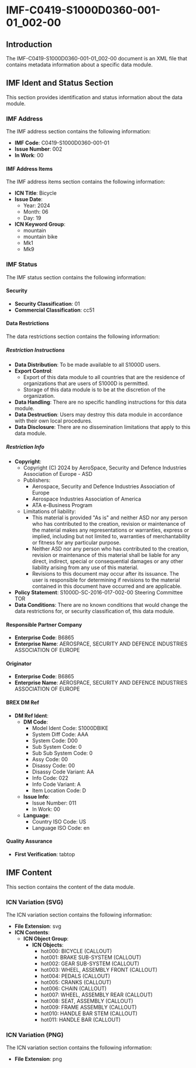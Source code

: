 # IMF-C0419-S1000D0360-001-01_002-00
## Introduction
The IMF-C0419-S1000D0360-001-01_002-00 document is an XML file that contains metadata information about a specific data module.

## IMF Ident and Status Section
This section provides identification and status information about the data module.
### IMF Address
The IMF address section contains the following information:
* **IMF Code**: C0419-S1000D0360-001-01
* **Issue Number**: 002
* **In Work**: 00
#### IMF Address Items
The IMF address items section contains the following information:
* **ICN Title**: Bicycle
* **Issue Date**:
	+ Year: 2024
	+ Month: 06
	+ Day: 19
* **ICN Keyword Group**:
	+ mountain
	+ mountain bike
	+ Mk1
	+ Mk9

### IMF Status
The IMF status section contains the following information:
#### Security
* **Security Classification**: 01
* **Commercial Classification**: cc51
#### Data Restrictions
The data restrictions section contains the following information:
##### Restriction Instructions
* **Data Distribution**: To be made available to all S1000D users.
* **Export Control**:
	+ Export of this data module to all countries that are the residence of organizations that are users of S1000D is permitted.
	+ Storage of this data module is to be at the discretion of the organization.
* **Data Handling**: There are no specific handling instructions for this data module.
* **Data Destruction**: Users may destroy this data module in accordance with their own local procedures.
* **Data Disclosure**: There are no dissemination limitations that apply to this data module.
##### Restriction Info
* **Copyright**:
	+ Copyright (C) 2024 by AeroSpace, Security and Defence Industries Association of Europe - ASD
	+ Publishers:
		- Aerospace, Security and Defence Industries Association of Europe
		- Aerospace Industries Association of America
		- ATA e-Business Program
	+ Limitations of liability:
		- This material is provided "As is" and neither ASD nor any person who has contributed to the creation, revision or maintenance of the material makes any representations or warranties, express or implied, including but not limited to, warranties of merchantability or fitness for any particular purpose.
		- Neither ASD nor any person who has contributed to the creation, revision or maintenance of this material shall be liable for any direct, indirect, special or consequential damages or any other liability arising from any use of this material.
		- Revisions to this document may occur after its issuance. The user is responsible for determining if revisions to the material contained in this document have occurred and are applicable.
* **Policy Statement**: S1000D-SC-2016-017-002-00 Steering Committee TOR
* **Data Conditions**: There are no known conditions that would change the data restrictions for, or security classification of, this data module.

#### Responsible Partner Company
* **Enterprise Code**: B6865
* **Enterprise Name**: AEROSPACE, SECURITY AND DEFENCE INDUSTRIES ASSOCIATION OF EUROPE

#### Originator
* **Enterprise Code**: B6865
* **Enterprise Name**: AEROSPACE, SECURITY AND DEFENCE INDUSTRIES ASSOCIATION OF EUROPE

#### BREX DM Ref
* **DM Ref Ident**:
	+ **DM Code**:
		- Model Ident Code: S1000DBIKE
		- System Diff Code: AAA
		- System Code: D00
		- Sub System Code: 0
		- Sub Sub System Code: 0
		- Assy Code: 00
		- Disassy Code: 00
		- Disassy Code Variant: AA
		- Info Code: 022
		- Info Code Variant: A
		- Item Location Code: D
	+ **Issue Info**:
		- Issue Number: 011
		- In Work: 00
	+ **Language**:
		- Country ISO Code: US
		- Language ISO Code: en

#### Quality Assurance
* **First Verification**: tabtop

## IMF Content
This section contains the content of the data module.
### ICN Variation (SVG)
The ICN variation section contains the following information:
* **File Extension**: svg
* **ICN Contents**:
	+ **ICN Object Group**:
		- **ICN Objects**:
			- hot000: BICYCLE (CALLOUT)
			- hot001: BRAKE SUB-SYSTEM (CALLOUT)
			- hot002: GEAR SUB-SYSTEM (CALLOUT)
			- hot003: WHEEL, ASSEMBLY FRONT (CALLOUT)
			- hot004: PEDALS (CALLOUT)
			- hot005: CRANKS (CALLOUT)
			- hot006: CHAIN (CALLOUT)
			- hot007: WHEEL, ASSEMBLY REAR (CALLOUT)
			- hot008: SEAT, ASSEMBLY (CALLOUT)
			- hot009: FRAME ASSEMBLY (CALLOUT)
			- hot010: HANDLE BAR STEM (CALLOUT)
			- hot011: HANDLE BAR (CALLOUT)

### ICN Variation (PNG)
The ICN variation section contains the following information:
* **File Extension**: png